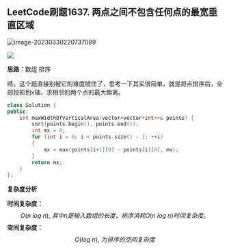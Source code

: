 ## LeetCode刷题1637. 两点之间不包含任何点的最宽垂直区域

![image-20230330220737089](https://blog-1304436410.cos.ap-beijing.myqcloud.com/leetcode/202303302207151.png)

![](https://blog-1304436410.cos.ap-beijing.myqcloud.com/leetcode/202303302210501.png)

**思路**：数组  排序  

啧，这个题直接别被它的难度唬住了，思考一下其实很简单，就是将点排序后，全部投影到x轴，求相邻的两个点的最大距离。

```C++
class Solution {
public:
    int maxWidthOfVerticalArea(vector<vector<int>>& points) {
        sort(points.begin(), points.end());
        int mx = 0;
        for (int i = 0; i < points.size() - 1; ++i)
        {
            mx = max(points[i+1][0] - points[i][0], mx);
        }
        return mx;
    }
};
```

**复杂度分析**

**时间复杂度：**
$$
O(n\ log\ n),\ 其中 n 是输入数组的长度，排序消耗 O(n\ log\ n) 时间复杂度。
$$
**空间复杂度：**
$$
O(log\ n),\ 为排序的空间复杂度
$$
